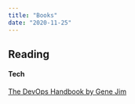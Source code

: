 ```yaml
---
title: "Books"
date: "2020-11-25"
---
```


## Reading

#### Tech

[The DevOps Handbook by Gene Jim](https://www.amazon.com/DevOps-Handbook-World-Class-Reliability-Organizations/dp/1942788002)
